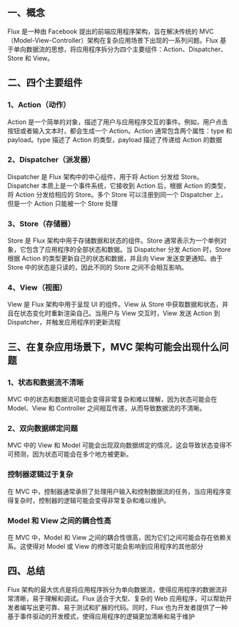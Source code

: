 ## 一、概念
Flux 是一种由 Facebook 提出的前端应用程序架构，旨在解决传统的 MVC（Model-View-Controller）架构在复杂应用场景下出现的一系列问题。Flux 基于单向数据流的思想，将应用程序拆分为四个主要组件：Action、Dispatcher、Store 和 View。
## 二、四个主要组件
### 1、Action（动作）
Action 是一个简单的对象，描述了用户与应用程序交互的事件。例如，用户点击按钮或者输入文本时，都会生成一个 Action。Action 通常包含两个属性：type 和 payload。type 描述了 Action 的类型，payload 描述了传递给 Action 的数据
### 2、Dispatcher（派发器）
Dispatcher 是 Flux 架构中的中心组件，用于将 Action 分发给 Store。Dispatcher 本质上是一个事件系统，它接收到 Action 后，根据 Action 的类型，将 Action 分发给相应的 Store。多个 Store 可以注册到同一个 Dispatcher 上，但是一个 Action 只能被一个 Store 处理
### 3、Store（存储器）
Store 是 Flux 架构中用于存储数据和状态的组件。Store 通常表示为一个单例对象，它包含了应用程序的全部状态和数据。当 Dispatcher 分发 Action 时，Store 根据 Action 的类型更新自己的状态和数据，并且向 View 发送变更通知。由于 Store 中的状态是只读的，因此不同的 Store 之间不会相互影响。
### 4、View（视图）
View 是 Flux 架构中用于呈现 UI 的组件。View 从 Store 中获取数据和状态，并且在状态变化时重新渲染自己。当用户与 View 交互时，View 发送 Action 到 Dispatcher，并触发应用程序的更新流程
## 三、在复杂应用场景下，MVC 架构可能会出现什么问题
### 1、状态和数据流不清晰
MVC 中的状态和数据流可能会变得非常复杂和难以理解，因为状态可能会在 Model、View 和 Controller 之间相互传递，从而导致数据流的不清晰。
### 2、双向数据绑定问题
MVC 中的 View 和 Model 可能会出现双向数据绑定的情况，这会导致状态变得不可预测，因为状态可能会在多个地方被更新。
### 控制器逻辑过于复杂
在 MVC 中，控制器通常承担了处理用户输入和控制数据流的任务，当应用程序变得复杂时，控制器的逻辑可能会变得非常复杂和难以维护。
### Model 和 View 之间的耦合性高
在 MVC 中，Model 和 View 之间的耦合性很高，因为它们之间可能会存在依赖关系。这使得对 Model 或 View 的修改可能会影响到应用程序的其他部分
## 四、总结
Flux 架构的最大优点是将应用程序拆分为单向数据流，使得应用程序的数据流非常清晰，易于理解和调试。Flux 适合于大型、复杂的 Web 应用程序，可以帮助开发者编写出更可靠、易于测试和扩展的代码。同时，Flux 也为开发者提供了一种基于事件驱动的开发模式，使得应用程序的逻辑更加清晰和易于维护
